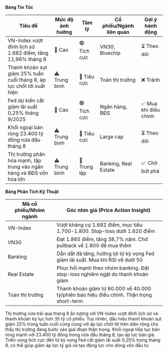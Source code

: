 **Bảng Tin Tức**

| Tiêu đề | Mức độ ảnh hưởng | Tâm lý | Cổ phiếu/Ngành liên quan | Gợi ý hành động |
|---------|-----------------|---------|-------------------------|-----------------|
| VN-Index vượt đỉnh lịch sử 1.682 điểm, tăng 11,96% tháng 8 | 🚨 Cao | 🟢 Tích cực | VN30, Bluechip | ⏳ Theo dõi |
| Thanh khoản sụt giảm 25% tuần cuối tháng 8, áp lực chốt lời xuất hiện | ⚠️ Trung bình | 🔴 Tiêu cực | Toàn thị trường | ❌ Tránh |
| Fed dự kiến cắt giảm lãi suất 0,25% tháng 9/2025 | 🚨 Cao | 🟢 Tích cực | Ngân hàng, BĐS | ✅ Mua khi điều chỉnh |
| Khối ngoại bán ròng 23.400 tỷ đồng nửa đầu tháng 8 | ⚠️ Trung bình | 🔴 Tiêu cực | Large cap | ⏳ Theo dõi |
| Thị trường phân hóa mạnh, tập trung vào ngân hàng và BĐS vốn hóa lớn | ⚠️ Trung bình | 🔵 Trung lập | Banking, Real Estate | 📈 Chờ bứt phá |

**Bảng Phân Tích Kỹ Thuật**

| Mã cổ phiếu/Nhóm ngành | Góc nhìn giá (Price Action Insight) |
|------------------------|-------------------------------------|
| VN-Index | Vượt kháng cự 1.682 điểm, mục tiêu 1.700-1.800. Stop-loss dưới 1.620 điểm |
| VN30 | Đạt 1.865 điểm, tăng 38,7% năm. Chờ pullback về 1.800 để mua thêm |
| Banking | Dẫn dắt đà tăng, hưởng lợi từ kỳ vọng Fed giảm lãi suất. Mua khi RSI về dưới 50 |
| Real Estate | Phục hồi mạnh theo nhóm banking. Đặt stop-loss nghiêm ngặt do thanh khoản giảm |
| Toàn thị trường | Thanh khoản giảm từ 60.000 về 40.000 tỷ/phiên báo hiệu điều chỉnh. Thận trọng short-term |

Thị trường vừa trải qua tháng 8 ấn tượng với VN-Index vượt đỉnh lịch sử và thanh khoản kỷ lục hơn 35 tỷ cổ phiếu. Tuy nhiên, dấu hiệu thanh khoản sụt giảm 25% trong tuần cuối cùng cùng với áp lực chốt lời trên diện rộng cho thấy thị trường đang bước vào giai đoạn thận trọng. Khối ngoại tiếp tục bán ròng mạnh với 23.400 tỷ đồng trong nửa đầu tháng 8, tạo áp lực bán giá. Triển vọng tích cực đến từ kỳ vọng Fed cắt giảm lãi suất 0,25% trong tháng 9, có thể giúp giảm áp lực tỷ giá và tạo động lực cho dòng vốn đầu tư.